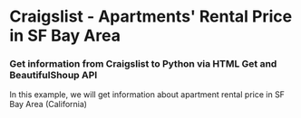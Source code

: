 
<h1>Craigslist - Apartments' Rental Price in SF Bay Area</h1>
<h3>Get information from Craigslist to Python via HTML Get and BeautifulShoup API</h3>

In this example, we will get information about apartment rental price in SF Bay Area (California)
